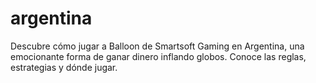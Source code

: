 # argentina
Descubre cómo jugar a Balloon de Smartsoft Gaming en Argentina, una emocionante forma de ganar dinero inflando globos. Conoce las reglas, estrategias y dónde jugar.

